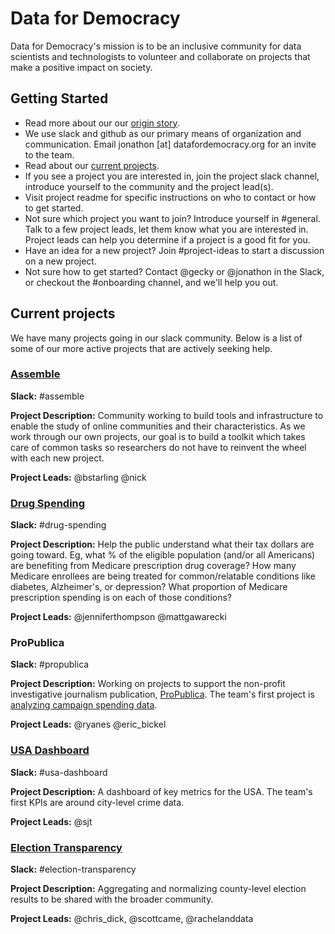 # Data for Democracy

Data for Democracy's mission is to be an inclusive community for data scientists and technologists to volunteer and collaborate on projects that make a positive impact on society.

## Getting Started  

* Read more about our our [origin story](https://medium.com/data-for-democracy/origin-story-b740f14ca6ed#.psbzqw21y).  
* We use slack and github as our primary means of organization and communication. Email jonathon [at] datafordemocracy.org for an invite to the team.  
* Read about our [current projects](#current-projects).  
* If you see a project you are interested in, join the project slack channel, introduce yourself to the community and the project lead(s).  
* Visit project readme for specific instructions on who to contact or how to get started.
* Not sure which project you want to join? Introduce yourself in #general. Talk to a few project leads, let them know what you are interested in. Project leads can help you determine if a project is a good fit for you.  
* Have an idea for a new project? Join #project-ideas to start a discussion on a new project.
* Not sure how to get started? Contact @gecky or @jonathon in the Slack, or checkout the #onboarding channel, and we'll help you out. 

## Current projects  
We have many projects going in our slack community. Below is a list of some of our more active projects that are actively seeking help.

### [Assemble](https://github.com/Data4Democracy/assemble)  
**Slack:** #assemble  

**Project Description:** Community working to build tools and infrastructure to enable the study of online communities and their characteristics. As we work through our own projects, our goal is to build a toolkit which takes care of common tasks so researchers do not have to reinvent the wheel with each new project.  

**Project Leads:** @bstarling @nick  

### [Drug Spending](https://github.com/Data4Democracy/drug-spending)  
**Slack:** #drug-spending  

**Project Description:** Help the public understand what their tax dollars are going toward. Eg, what % of the eligible population (and/or all Americans) are benefiting from Medicare prescription drug coverage? How many Medicare enrollees are being treated for common/relatable conditions like diabetes, Alzheimer's, or depression? What proportion of Medicare prescription spending is on each of those conditions? 

**Project Leads:** @jenniferthompson @mattgawarecki

### ProPublica  
**Slack:** #propublica 

**Project Description:** Working on projects to support the non-profit investigative journalism publication, [ProPublica](http://propublica.org). The team's first project is [analyzing campaign spending data](https://github.com/Data4Democracy/campaign_expenditures). 

**Project Leads:** @ryanes @eric_bickel

### [USA Dashboard](https://github.com/Data4Democracy/usa-dashboard/issues)  
**Slack:** #usa-dashboard  

**Project Description:** A dashboard of key metrics for the USA. The team's first KPIs are around city-level crime data. 

**Project Leads:** @sjt 

### [Election Transparency](https://github.com/Data4Democracy/election-transparency)  
**Slack:** #election-transparency  

**Project Description:** Aggregating and normalizing county-level election results to be shared with the broader community. 

**Project Leads:** @chris_dick, @scottcame, @rachelanddata
